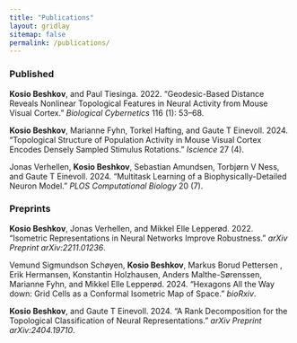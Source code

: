 ```yaml
---
title: "Publications"
layout: gridlay
sitemap: false
permalink: /publications/
---
```


<style>
.jumbotron{
    padding:3%;
    padding-bottom:10px;
    padding-top:10px;
    margin-top:10px;
    margin-bottom:30px;
}
</style>

### Published

**Kosio Beshkov**, and Paul Tiesinga. 2022. “Geodesic-Based Distance
Reveals Nonlinear Topological Features in Neural Activity from Mouse
Visual Cortex.” *Biological Cybernetics* 116 (1): 53–68.

**Kosio Beshkov**, Marianne Fyhn, Torkel Hafting, and Gaute T Einevoll. 2024. “Topological Structure of Population Activity in Mouse Visual
Cortex Encodes Densely Sampled Stimulus Rotations.” *Iscience* 27 (4).

Jonas Verhellen, **Kosio Beshkov**, Sebastian Amundsen, Torbjørn V Ness,
and Gaute T Einevoll. 2024. “Multitask Learning of a
Biophysically-Detailed Neuron Model.” *PLOS Computational Biology* 20
(7).


### Preprints

**Kosio Beshkov**, Jonas Verhellen, and Mikkel Elle Lepperød. 2022.
“Isometric Representations in Neural Networks Improve Robustness.”
*arXiv Preprint arXiv:2211.01236*.

Vemund Sigmundson Schøyen, **Kosio Beshkov**, Markus Borud Pettersen , Erik
Hermansen, Konstantin Holzhausen, Anders Malthe-Sørenssen, Marianne
Fyhn, and Mikkel Elle Lepperød. 2024. “Hexagons All the Way down: Grid
Cells as a Conformal Isometric Map of Space.” *bioRxiv*.

**Kosio Beshkov**, and Gaute T Einevoll. 2024. “A Rank Decomposition for
the Topological Classification of Neural Representations.” *arXiv
Preprint arXiv:2404.19710*.



